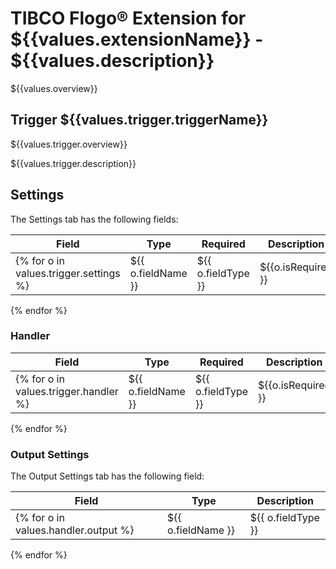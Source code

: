 # TIBCO Flogo® Extension for ${{values.extensionName}} - ${{values.description}}

${{values.overview}}

## Trigger ${{values.trigger.triggerName}}

${{values.trigger.overview}}

${{values.trigger.description}}


## Settings


The Settings tab has the following fields:

| Field	| Type | Required	| Description |
|-------|------|-----------|-------------|
{% for o in values.trigger.settings %}| ${{ o.fieldName }} | ${{ o.fieldType }} | ${{o.isRequired }} | ${{o.description}} |
{% endfor %}

### Handler


| Field	| Type | Required	| Description |
|-------|------|-----------|-------------|
{% for o in values.trigger.handler %}| ${{ o.fieldName }} | ${{ o.fieldType }} | ${{o.isRequired }} | ${{o.description}} |
{% endfor %}




### Output Settings
The Output Settings tab has the following field:

| Field	| Type | Description |
|-------|-----------|-------------|
{% for o in values.handler.output %}| ${{ o.fieldName }} | ${{ o.fieldType }} | ${{o.description}} |
{% endfor %}


